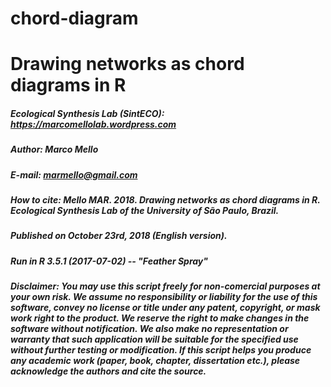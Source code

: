 # chord-diagram

# Drawing networks as chord diagrams in R

##### Ecological Synthesis Lab (SintECO): https://marcomellolab.wordpress.com
##### Author: Marco Mello
##### E-mail: marmello@gmail.com  
##### How to cite: Mello MAR. 2018. Drawing networks as chord diagrams in R. Ecological Synthesis Lab of the University of São Paulo, Brazil.
##### Published on October 23rd, 2018 (English version).
##### Run in R 3.5.1 (2017-07-02) -- "Feather Spray"

##### Disclaimer: You may use this script freely for non-comercial purposes at your own risk. We assume no responsibility or liability for the use of this software, convey no license or title under any patent, copyright, or mask work right to the product. We reserve the right to make changes in the software without notification. We also make no representation or warranty that such application will be suitable for the specified use without further testing or modification. If this script helps you produce any academic work (paper, book, chapter, dissertation etc.), please acknowledge the authors and cite the source.
